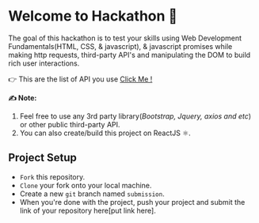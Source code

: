 # Welcome to Hackathon 👋  
The goal of this hackathon is to test your skills using Web Development Fundamentals(HTML, CSS, & javascript), & javascript promises while making http requests, third-party API's and manipulating the DOM to build rich user interactions.

👉 This are the list of API you use [Click Me !](https://github.com/public-apis/public-apis)

**✍️  Note:** 

 1. Feel free to use any 3rd party library(*Bootstrap, Jquery, axios and etc*) or other  public third-party API.
 2. You can also create/build this project on ReactJS ⚛️.
 
## Project Setup 

-   `Fork`  this repository.
-   `Clone`  your fork onto your local machine.
-   Create a new  `git`  branch named  `submission`.
-   When you're done with the project, push your project and submit the link of your repository here[put link here].


